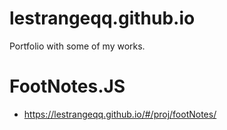 # lestrangeqq.github.io
Portfolio with some of my works. 

# FootNotes.JS
* https://lestrangeqq.github.io/#/proj/footNotes/
